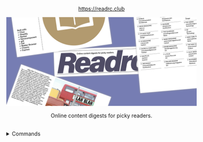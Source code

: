 <p align="center"><a href="https://readrc.club">https://readrc.club</a></p>

![Screenshot](assets/screenshot.png?raw=true "Screenshot")

<p align="center">Online content digests for picky readers.</p>

<br>

<details id="commands">
<summary>Commands</summary>

<br>

> `$ npm start` Start the development server

> `$ npm test` Lint, validate deps & run tests

> `$ npm run build` Build all files into `dist/`

> `$ npm run inspect` Inspect the bundle's dependencies

</details>